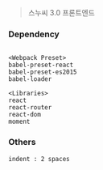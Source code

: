 > 스누씨 3.0 프론트엔드

### Dependency
```

<Webpack Preset>
babel-preset-react
babel-preset-es2015
babel-loader

<Libraries>
react
react-router
react-dom
moment

```

### Others
```
indent : 2 spaces
```
